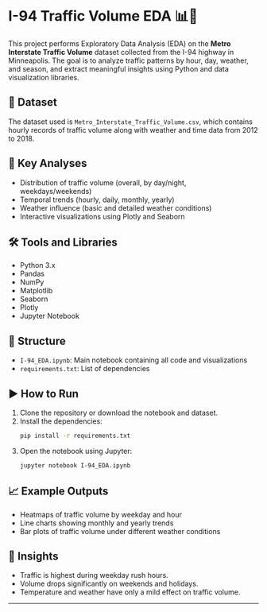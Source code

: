 # I-94 Traffic Volume EDA 📊🚗

This project performs Exploratory Data Analysis (EDA) on the **Metro Interstate Traffic Volume** dataset collected from the I-94 highway in Minneapolis. The goal is to analyze traffic patterns by hour, day, weather, and season, and extract meaningful insights using Python and data visualization libraries.

## 📁 Dataset
The dataset used is `Metro_Interstate_Traffic_Volume.csv`, which contains hourly records of traffic volume along with weather and time data from 2012 to 2018.

## 📌 Key Analyses
- Distribution of traffic volume (overall, by day/night, weekdays/weekends)
- Temporal trends (hourly, daily, monthly, yearly)
- Weather influence (basic and detailed weather conditions)
- Interactive visualizations using Plotly and Seaborn

## 🛠️ Tools and Libraries
- Python 3.x
- Pandas
- NumPy
- Matplotlib
- Seaborn
- Plotly
- Jupyter Notebook

## 📂 Structure
- `I-94_EDA.ipynb`: Main notebook containing all code and visualizations
- `requirements.txt`: List of dependencies

## ▶️ How to Run
1. Clone the repository or download the notebook and dataset.
2. Install the dependencies:  
   ```bash
   pip install -r requirements.txt
   ```
3. Open the notebook using Jupyter:
   ```bash
   jupyter notebook I-94_EDA.ipynb
   ```

## 📈 Example Outputs
- Heatmaps of traffic volume by weekday and hour
- Line charts showing monthly and yearly trends
- Bar plots of traffic volume under different weather conditions

## 🧠 Insights
- Traffic is highest during weekday rush hours.
- Volume drops significantly on weekends and holidays.
- Temperature and weather have only a mild effect on traffic volume.

---



